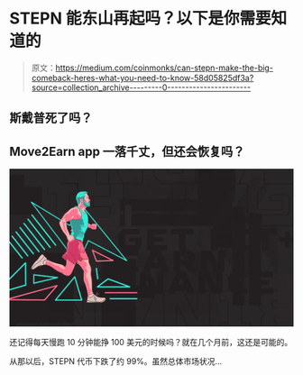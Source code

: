 # STEPN 能东山再起吗？以下是你需要知道的

> 原文：<https://medium.com/coinmonks/can-stepn-make-the-big-comeback-heres-what-you-need-to-know-58d05825df3a?source=collection_archive---------0----------------------->

## 斯戴普死了吗？

## Move2Earn app 一落千丈，但还会恢复吗？

![](img/bdcfc051562e4f06c698ec4c5c63adfe.png)

还记得每天慢跑 10 分钟能挣 100 美元的时候吗？就在几个月前，这还是可能的。

从那以后，STEPN 代币下跌了约 99%。虽然总体市场状况…